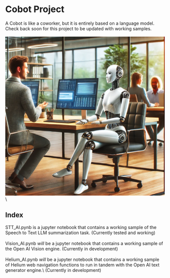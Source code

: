 # Cobot Project
A Cobot is like a coworker, but it is entirely based on a language model. Check back soon for this project to be updated with working samples.
\
\
![SCreenshot of a Cobot](/media/Cobot.webp)
\
## Index

STT_AI.pynb is a jupyter notebook that contains a working sample of the Speech to Text LLM summarization task. (Currently tested and working)\
\
Vision_AI.pynb *will* be a jupyter notebook that contains a working sample of the Open AI Vision engine. (Currently in development)\
\
Helium_AI.pynb *will* be a jupyter notebook that contains a working sample of Helium web navigation functions to run in tandem with the Open AI text generator engine.\ 
(Currently in development)


